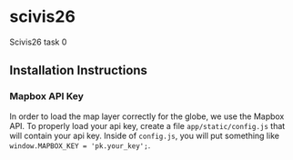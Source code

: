 # scivis26
Scivis26 task 0

## Installation Instructions

### Mapbox API Key
In order to load the map layer correctly for the globe, we use the Mapbox API. To properly load your api key, create a file `app/static/config.js` that will contain your api key. Inside of `config.js`, you will put something like `window.MAPBOX_KEY = 'pk.your_key';`.
